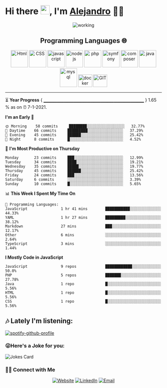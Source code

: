 # Hi there <img src="https://github.com/TheDudeThatCode/TheDudeThatCode/blob/master/Assets/Hi.gif" width="29px">, I'm [Alejandro](https://tellmealex.dev) 👨‍💻


<p align="center">
 <img  src="https://camo.githubusercontent.com/992babdffd8c74a1502de375fbdf7e4d54773242/68747470733a2f2f6d656469612e67697068792e636f6d2f6d656469612f53576f536b4e36447854737a71494b4571762f67697068792e676966" align="center" alt="working" />
 </p>
<h2 align="center">Programming Languages 🌐</h2>


<p align="center">
<img src="https://devicons.github.io/devicon/devicon.git/icons/html5/html5-original.svg" alt="Html" width="55" height="55"/> 
<img src="https://devicons.github.io/devicon/devicon.git/icons/css3/css3-original.svg" alt="CSS" width="55" height="55"/> 
<img src="https://devicons.github.io/devicon/devicon.git/icons/javascript/javascript-original.svg" alt="javascript" width="55" height="55"/> 
<img src="https://devicons.github.io/devicon/devicon.git/icons/nodejs/nodejs-original.svg" alt="nodejs" width="55" height="55"/> 
<img src="https://devicons.github.io/devicon/devicon.git/icons/php/php-original.svg" alt="php" width="55" height="55"/> 
<img src="https://devicons.github.io/devicon/devicon.git/icons/symfony/symfony-original.svg" alt="symfony" width="55" height="55"/> 
<img src="https://devicons.github.io/devicon/devicon.git/icons/composer/composer-original.svg" alt="composer" width="55" height="55"/> 
<img src="https://devicons.github.io/devicon/devicon.git/icons/java/java-original-wordmark.svg" alt="java" width="55" height="55"/> 
<img src="https://devicons.github.io/devicon/devicon.git/icons/mysql/mysql-original-wordmark.svg" alt="mysql" width="55" height="60"/> 
<img src="https://devicons.github.io/devicon/devicon.git/icons/docker/docker-original-wordmark.svg" alt="docker" width="45" height="40"/> 
<img src="https://devicons.github.io/devicon/devicon.git/icons/git/git-original.svg" alt="GIT" width="45" height="40"/> 
</p>

---

⏳ **Year Progress** { ▁▁▁▁▁▁▁▁▁▁▁▁▁▁▁▁▁▁▁▁▁▁▁▁▁▁▁▁▁▁ } 1.65 % as on ⏰ 7-1-2021.

<!--START_SECTION:waka-->
**I'm an Early 🐤** 

```text
🌞 Morning    58 commits     ████████░░░░░░░░░░░░░░░░░   32.77% 
🌆 Daytime    66 commits     █████████░░░░░░░░░░░░░░░░   37.29% 
🌃 Evening    45 commits     ██████░░░░░░░░░░░░░░░░░░░   25.42% 
🌙 Night      8 commits      █░░░░░░░░░░░░░░░░░░░░░░░░   4.52%

```
📅 **I'm Most Productive on Thursday** 

```text
Monday       23 commits     ███░░░░░░░░░░░░░░░░░░░░░░   12.99% 
Tuesday      34 commits     ████░░░░░░░░░░░░░░░░░░░░░   19.21% 
Wednesday    35 commits     █████░░░░░░░░░░░░░░░░░░░░   19.77% 
Thursday     45 commits     ██████░░░░░░░░░░░░░░░░░░░   25.42% 
Friday       24 commits     ███░░░░░░░░░░░░░░░░░░░░░░   13.56% 
Saturday     6 commits      ░░░░░░░░░░░░░░░░░░░░░░░░░   3.39% 
Sunday       10 commits     █░░░░░░░░░░░░░░░░░░░░░░░░   5.65%

```


📊 **This Week I Spent My Time On** 

```text
💬 Programming Languages: 
JavaScript               1 hr 41 mins        ███████████░░░░░░░░░░░░░░   44.33% 
YAML                     1 hr 27 mins        █████████░░░░░░░░░░░░░░░░   38.12% 
Markdown                 27 mins             ███░░░░░░░░░░░░░░░░░░░░░░   12.17% 
Other                    6 mins              ░░░░░░░░░░░░░░░░░░░░░░░░░   2.64% 
TypeScript               3 mins              ░░░░░░░░░░░░░░░░░░░░░░░░░   1.44%

```

**I Mostly Code in JavaScript** 

```text
JavaScript               9 repos             ████████████░░░░░░░░░░░░░   50.0% 
PHP                      5 repos             ███████░░░░░░░░░░░░░░░░░░   27.78% 
Java                     1 repo              █░░░░░░░░░░░░░░░░░░░░░░░░   5.56% 
HTML                     1 repo              █░░░░░░░░░░░░░░░░░░░░░░░░   5.56% 
CSS                      1 repo              █░░░░░░░░░░░░░░░░░░░░░░░░   5.56%

```



<!--END_SECTION:waka-->

## 🎶 Lately I'm listening:
[![spotify-github-profile](https://spotify-github-profile.vercel.app/api/view?uid=alexdrago&cover_image=true&theme=compact)](https://spotify-github-profile.vercel.app/api/view?uid=alexdrago&redirect=true)

### 😜Here's a Joke for you:
<img src="https://readme-jokes.vercel.app/api" alt="Jokes Card" />


<h3> 🤝🏻 Connect with Me </h3>

<p align="center">
<a href="https://www.tellmealex.dev" target="_blank"><img alt="Website" src="https://img.shields.io/badge/Website-www.tellmealex.dev-blue?style=flat&logo=google-chrome"></a>
<a href="https://www.linkedin.com/in/alejandro-de-la-fuente/" target="_blank"><img alt="LinkedIn" src="https://img.shields.io/badge/LinkedIn-@AlejandroDeLaFuente-blue?style=flat&logo=linkedin"></a>
<a href="mailto:llamamealex@gmail.com"><img alt="Email" src="https://img.shields.io/badge/Email-llamamealex@gmail.com-blue?style=flat&logo=gmail"></a>

